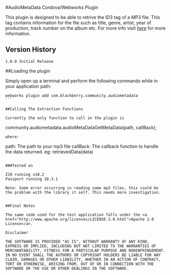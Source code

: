 #AudioMetaData Cordova/Webworks Plugin

This plugin is designed to be able to retrive the ID3 tag of a MP3 file. This tag contains information for the file such as title, genre, artist, year of production, track number on the album etc. For more info visit <a href="http://en.wikipedia.org/wiki/ID3">here</a> for more information.

## Version History

	1.0.0 Initial Release

##Loading the plugin

Simply open up a terminal and perform the following commands while in your application path:

````
webworks plugin add com.blackberry.community.audiometadata
```

##Calling The Extraction Functions

Currently the only function to call in the plugin is

````
community.audiometadata.audioMetaDataGetMetaData(path, callBack);
````
where:
````
path: The path to your mp3 file
callBack: The callback function to handle the data returned. eg: retrievedData(data)
````

###Tested on

Z10 running v10.2
Passport running 10.3.1

Note: Some error occurring in reading some mp3 files, this could be the problem with the library it self. This needs more investigation.


##Final Notes

The same code used for the test application falls under the <a href="http://www.apache.org/licenses/LICENSE-2.0.html">Apache 2.0 License</a>.

Disclaimer

THE SOFTWARE IS PROVIDED "AS IS", WITHOUT WARRANTY OF ANY KIND, EXPRESS OR IMPLIED, INCLUDING BUT NOT LIMITED TO THE WARRANTIES OF MERCHANTABILITY, FITNESS FOR A PARTICULAR PURPOSE AND NONINFRINGEMENT. IN NO EVENT SHALL THE AUTHORS OR COPYRIGHT HOLDERS BE LIABLE FOR ANY CLAIM, DAMAGES OR OTHER LIABILITY, WHETHER IN AN ACTION OF CONTRACT, TORT OR OTHERWISE, ARISING FROM, OUT OF OR IN CONNECTION WITH THE SOFTWARE OR THE USE OR OTHER DEALINGS IN THE SOFTWARE.
